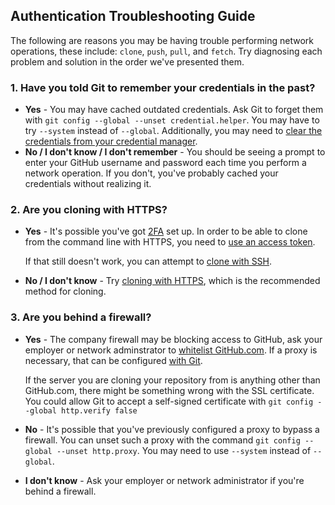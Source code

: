 ## Authentication Troubleshooting Guide

The following are reasons you may be having trouble performing network operations, these include: `clone`, `push`, `pull`, and `fetch`. Try diagnosing each problem and solution in the order we've presented them.

### 1. Have you told Git to remember your credentials in the past?

- **Yes** - You may have cached outdated credentials. Ask Git to forget them with `git config --global --unset credential.helper`. You may have to try `--system` instead of `--global`. Additionally, you may need to [clear the credentials from your credential manager](./App_clean_loaner_pc).
- **No / I don't know / I don't remember** - You should be seeing a prompt to enter your GitHub username and password each time you perform a network operation. If you don't, you've probably cached your credentials without realizing it.

### 2. Are you cloning with HTTPS?

- **Yes** - It's possible you've got [2FA](https://help.github.com/articles/about-two-factor-authentication/) set up. In order to be able to clone from the command line with HTTPS, you need to [use an access token](https://help.github.com/articles/creating-an-access-token-for-command-line-use/).

  If that still doesn't work, you can attempt to [clone with SSH](https://help.github.com/articles/which-remote-url-should-i-use/#cloning-with-ssh-urls).

- **No / I don't know** - Try [cloning with HTTPS](https://help.github.com/articles/which-remote-url-should-i-use/#cloning-with-https-urls-recommended), which is the recommended method for cloning.

### 3. Are you behind a firewall?

- **Yes** - The company firewall may be blocking access to GitHub, ask your employer or network adminstrator to [whitelist GitHub.com](https://help.github.com/articles/troubleshooting-connectivity-problems/). If a proxy is necessary, that can be configured [with Git](https://git-scm.com/docs/git-config#git-config-httpproxy).

  If the server you are cloning your repository from is anything other than GitHub.com, there might be something wrong with the SSL certificate. You could allow Git to accept a self-signed certificate with `git config --global http.verify false`

- **No** - It's possible that you've previously configured a proxy to bypass a firewall. You can unset such a proxy with the command `git config --global --unset http.proxy`. You may need to use `--system` instead of `--global`.

- **I don't know** - Ask your employer or network administrator if you're behind a firewall.
